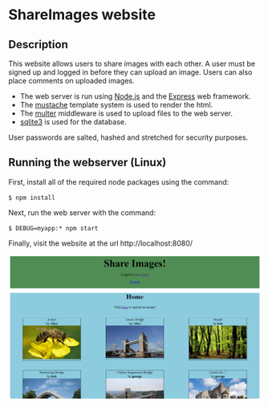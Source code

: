 # ShareImages website

## Description

This website allows users to share images with each other. A user must be signed up and logged in before they can upload an image. Users can also place comments on uploaded images.

- The web server is run using [Node.js](https://nodejs.org/en/) and the [Express](https://expressjs.com/) web framework.
- The [mustache](https://github.com/janl/mustache.js) template system is used to render the html.
- The [multer](https://github.com/expressjs/multer) middleware is used to upload files to the web server.
- [sqlite3](https://github.com/mapbox/node-sqlite3) is used for the database.

User passwords are salted, hashed and stretched for security purposes.

## Running the webserver (Linux)

First, install all of the required node packages using the command:

```
$ npm install
```

Next, run the web server with the command:

```
$ DEBUG=myapp:* npm start
```

Finally, visit the website at the url http://localhost:8080/


![Screenshot](./screenshot.png "screenshot")
